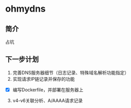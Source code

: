 # ohmydns
## 简介
占坑
## 下一步计划
1. 完善DNS服务器细节（日志记录、特殊域名解析功能指定）
2. 实现请求IP链记录并保存的功能
-[x] 编写Dockerfile，并部署在服务器上
3. v4-v6关联分析、A/AAAA请求记录